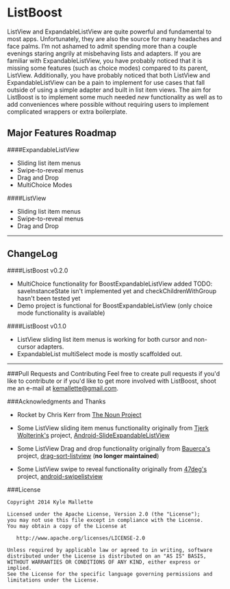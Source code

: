 ListBoost
=========
ListView and ExpandableListView are quite powerful and fundamental to most apps. Unfortunately, they are also the source for many headaches and face palms. I’m not ashamed to admit spending more than a couple evenings staring angrily at misbehaving lists and adapters. If you are familiar with ExpandableListView, you have probably noticed that it is missing some features (such as choice modes) compared to its parent, ListView. Additionally, you have probably noticed that both ListView and ExpandableListView can be a pain to implement for use cases that fall outside of using a simple adapter and built in list item views. The aim for ListBoost is to implement some much needed _new_ functionality as well as to add conveniences where possible without requiring users to implement complicated wrappers or extra boilerplate.

Major Features Roadmap
----

####ExpandableListView
  - Sliding list item menus
  - Swipe-to-reveal menus
  - Drag and Drop
  - MultiChoice Modes

####ListView
  - Sliding list item menus
  - Swipe-to-reveal menus
  - Drag and Drop

****

ChangeLog
---

####ListBoost v0.2.0
  - MultiChoice functionality for BoostExpandableListView added
    TODO: saveInstanceState isn't implemented yet and checkChildrenWithGroup hasn't been tested yet
  - Demo project is functional for BoostExpandableListView (only choice mode functionality is available)

####ListBoost v0.1.0
  - ListView sliding list item menus is working for both cursor and non-cursor adapters.
  - ExpandableList multiSelect mode is mostly scaffolded out.

****

###Pull Requests and Contributing
Feel free to create pull requests if you'd like to contribute or if you'd like to get more involved with ListBoost, shoot me an e-mail at kemallette@gmail.com.

###Acknowledgments and Thanks

  * Rocket by Chris Kerr from [The Noun Project](http://thenounproject.com/)

  * Some ListView sliding item menus functionality originally from [Tjerk Wolterink's][tjerk]
project, [Android-SlideExpandableListView][slide]
  * Some ListView Drag and drop functionality originally from [Bauerca's][dragdrop_author] project, [drag-sort-listview][dragdrop] (**no longer maintained**)
  * Some ListView swipe to reveal functionality originally from [47deg's][47] project, [android-swipelistview][swipe]

###License

```
Copyright 2014 Kyle Mallette

Licensed under the Apache License, Version 2.0 (the "License");
you may not use this file except in compliance with the License.
You may obtain a copy of the License at

   http://www.apache.org/licenses/LICENSE-2.0

Unless required by applicable law or agreed to in writing, software
distributed under the License is distributed on an "AS IS" BASIS,
WITHOUT WARRANTIES OR CONDITIONS OF ANY KIND, either express or implied.
See the License for the specific language governing permissions and
limitations under the License.
```
[slide]: https://github.com/tjerkw/Android-SlideExpandableListView
[tjerk]:https://github.com/tjerkw

[dragdrop]: https://github.com/bauerca/drag-sort-listview
[dragdrop_author]: https://github.com/bauerca

[swipe]: https://github.com/47deg/android-swipelistview
[47]: https://github.com/47deg

